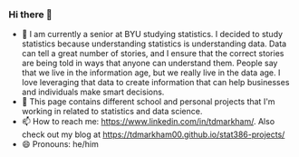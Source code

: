 ### Hi there 👋

<!--
**tdmarkham00/tdmarkham00** is a ✨ _special_ ✨ repository because its `README.md` (this file) appears on your GitHub profile.

Here are some ideas to get you started:-->

- 🔭 I am currently a senior at BYU studying statistics. I decided to study statistics because understanding statistics is understanding data. Data can tell a great number of stories, and I ensure that the correct stories are being told in ways that anyone can understand them. People say that we live in the information age, but we really live in the data age. I love leveraging that data to create information that can help businesses and individuals make smart decisions.
- 🌱 This page contains different school and personal projects that I'm working in related to statistics and data science.
- 📫 How to reach me: https://www.linkedin.com/in/tdmarkham/. Also check out my blog at https://tdmarkham00.github.io/stat386-projects/
- 😄 Pronouns: he/him
